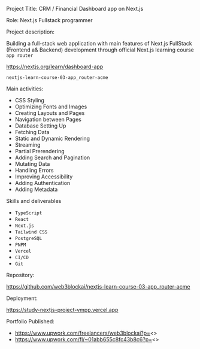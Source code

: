 Project Title: CRM / Financial Dashboard app on Next.js

Role: Next.js Fullstack programmer

Project description:

Building a full-stack web application with main features of Next.js
FullStack (Frontend a& Backend) development through official Next.js learning course `app router` 

https://nextjs.org/learn/dashboard-app

`nextjs-learn-course-03-app_router-acme`


Main activities:
- CSS Styling
- Optimizing Fonts and Images
- Creating Layouts and Pages
- Navigation between Pages
- Database Setting Up
- Fetching Data
- Static and Dynamic Rendering
- Streaming
- Partial Prerendering
- Adding Search and Pagination
- Mutating Data
- Handling Errors
- Improving Accessibility
- Adding Authentication
- Adding Metadata

Skills and deliverables
- `TypeScript`
- `React`
- `Next.js`
- `Tailwind CSS`
- `PostgreSQL`
- `PNPM`
- `Vercel`
- `CI/CD`
- `Git`

Repository: 

https://github.com/web3blockai/nextjs-learn-course-03-app_router-acme

Deployment:

https://study-nextjs-project-vmpp.vercel.app

Portfolio Published:

- https://www.upwork.com/freelancers/web3blockai?p=<>
- https://www.upwork.com/fl/~01abb655c8fc43b8c6?p=<>
